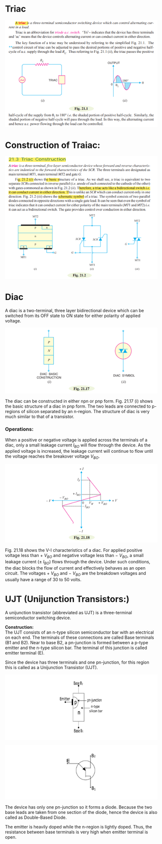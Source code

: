 # Triac 

![Alt text](image-21.png)

# Construction of Traiac:

![Alt text](image-22.png)


# Diac 
 A diac is a two-terminal, three layer bidirectional device which can be switched from its OFF
state to ON state for either polarity of applied voltage.

![Alt text](image-23.png)

The diac can be constructed in either npn or pnp form. Fig. 21.17 (i) shows the basic structure of
a diac in pnp form. The two leads are connected to p-regions of silicon separated by an n-region. The
structure of diac is very much similar to that of a transistor.

### **Operations:**

When a positive or negative voltage is applied across the terminals of a diac, only a
small leakage current $I_{BO}$ will flow through the device. As the applied voltage is increased, the
leakage current will continue to flow until the voltage reaches the breakover voltage $V_{BO}$.

![Alt text](image-24.png)

Fig. 21.18 shows the V-I characteristics of a diac. For applied positive voltage less than + $V_{BO}$
and negative voltage less than − $V_{BO}$, a small leakage current (± $I_{BO}$) flows through the device. Under such conditions, the diac blocks the flow of current and effectively behaves as an open circuit. The voltages + $V_{BO}$ and − $V_{BO}$ are the breakdown voltages and usually have a range of 30 to 50 volts. 



# UJT (Unijunction Transistors:)
A unijunction transistor (abbreviated as UJT) is a three-terminal semiconductor switching device.

**Construction:** 
<br>
The UJT consists of an n-type silicon semiconductor bar with an electrical on each end. The terminals of these connections are called Base terminals (B1 and B2). Near to base B2, a pn-junction is formed between a p-type emitter and the n-type silicon bar. The terminal of this junction is called emitter terminal (E).

Since the device has three terminals and one pn-junction, for this region this is called as a Unijunction Transistor (UJT).

![Alt text](image-25.png)

![Alt text](image-26.png)

The device has only one pn-junction so it forms a diode. Because the two base leads are taken from one section of the diode, hence the device is also called as Double-Based Diode.

The emitter is heavily doped while the n-region is lightly doped. Thus, the resistance between base terminals is very high when emitter terminal is open.



